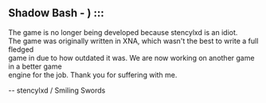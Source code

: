 ## Shadow Bash - ) :::
The game is no longer being developed because stencylxd is an idiot.<br>
The game was originally written in XNA, which wasn't the best to write a full fledged<br>
game in due to how outdated it was. We are now working on another game in a better game<br>
engine for the job. Thank you for suffering with me.

-- stencylxd / Smiling Swords
